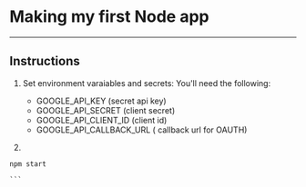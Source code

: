 # Making my first Node app

---

## Instructions

  1. Set environment varaiables and secrets:
      You'll need the following:
        * GOOGLE_API_KEY (secret api key)
        * GOOGLE_API_SECRET (client secret)
        * GOOGLE_API_CLIENT_ID (client id)
        * GOOGLE_API_CALLBACK_URL ( callback url for OAUTH)

  2. ```
    npm start

    ```
